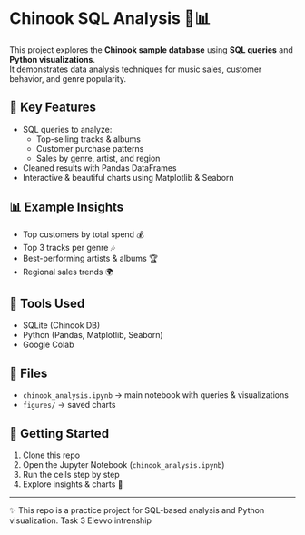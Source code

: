 # Chinook SQL Analysis 🎵📊

This project explores the **Chinook sample database** using **SQL queries** and **Python visualizations**.  
It demonstrates data analysis techniques for music sales, customer behavior, and genre popularity.

## 🔹 Key Features
- SQL queries to analyze:
  - Top-selling tracks & albums  
  - Customer purchase patterns  
  - Sales by genre, artist, and region  
- Cleaned results with Pandas DataFrames  
- Interactive & beautiful charts using Matplotlib & Seaborn  

## 📊 Example Insights
- Top customers by total spend 💰  
- Top 3 tracks per genre 🎶  
- Best-performing artists & albums 🏆  
- Regional sales trends 🌍  

## 🚀 Tools Used
- SQLite (Chinook DB)  
- Python (Pandas, Matplotlib, Seaborn)  
- Google Colab  

## 📂 Files
- `chinook_analysis.ipynb` → main notebook with queries & visualizations  
- `figures/` → saved charts  

## 🏁 Getting Started
1. Clone this repo  
2. Open the Jupyter Notebook (`chinook_analysis.ipynb`)  
3. Run the cells step by step  
4. Explore insights & charts 🎉  

---

✨ This repo is a practice project for SQL-based analysis and Python visualization.  Task 3 Elevvo intrenship
